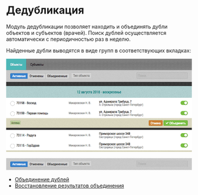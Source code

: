 # Дедубликация

Модуль дедубликации позволяет находить и объединять дубли объектов и субъектов (врачей). 
Поиск дублей осуществляется автоматически с периодичностью раз в неделю.

Найденные дубли выводятся в виде групп в соответствующих вкладках:

![](../images/tools-deduplication-ui.png)

![](../images/tools-deduplication-ui-toolbar.png)

- [Объединение дублей](tools-deduplication-merge.html)
- [Восстановление результатов объединения](tools-deduplication-cancel.html)
